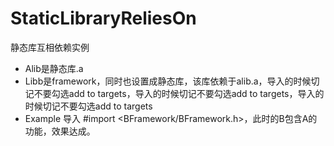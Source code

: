 # StaticLibraryReliesOn
静态库互相依赖实例

* Alib是静态库.a
* Libb是framework，同时也设置成静态库，该库依赖于alib.a，导入的时候切记不要勾选add to targets，导入的时候切记不要勾选add to targets，导入的时候切记不要勾选add to targets
* Example 导入 #import <BFramework/BFramework.h>，此时的B包含A的功能，效果达成。
